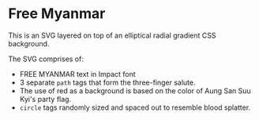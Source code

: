 # Free Myanmar 
This is an SVG layered on top of an elliptical radial gradient CSS background.

The SVG comprises of:
- FREE MYANMAR text in Impact font
- 3 separate `path` tags that form the three-finger salute.
- The use of red as a background is based on the color of Aung San Suu Kyi's party flag.
- `circle` tags randomly sized and spaced out to resemble blood splatter.
